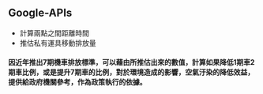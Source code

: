## Google-APIs
* 計算兩點之間距離時間  
* 推估私有運具移動排放量  

#### 因近年推出7期機車排放標準，可以藉由所推估出來的數值，計算如果降低1期車2期車比例，或是提升7期車的比例，對於環境造成的影響，空氣汙染的降低效益，提供給政府機關參考，作為政策執行的依據。  
